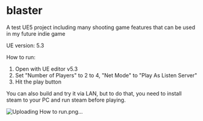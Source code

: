 # blaster
A test UE5 project including many shooting game features that can be used in my future indie game

UE version: 5.3

How to run: 
1. Open with UE editor v5.3
2. Set "Number of Players" to 2 to 4, "Net Mode" to "Play As Listen Server"
3. Hit the play button

You can also build and try it via LAN, but to do that, you need to install steam to your PC and run steam before playing.

![Uploading How to run.png…]()
